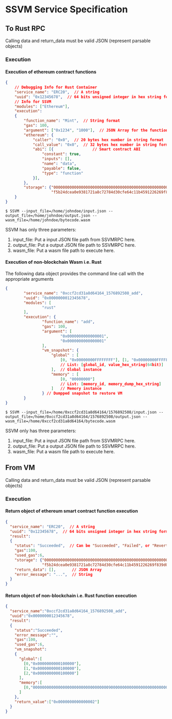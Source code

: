 # SSVM Service Specification

## To Rust RPC
Calling data and return_data must be valid JSON (represent parsable objects)

### Execution

#### Execution of ethereum contract functions
```json
{
    // Debugging Info for Rust Container
    "service_name": "ERC20",  // A string
    "uuid": "0x12345678",  // 64 bits unsigned integer in hex string format
    // Info for SSVM 
    "modules": ["Ethereum"],
    "execution":
    {
        "function_name": "Mint",  // String format
        "gas": 100,
        "argument": ["0x1234", "1000"],  // JSON Array for the function's arugments
        "ethereum": {
            "caller": "0x0",  // 20 bytes hex number in string format
            "call_value": "0x0",  // 32 bytes hex number in string format
            "abi": [{                 // Smart contract ABI
                "constant": true,
                "inputs": [],
                "name": "data",
                "payable": false,
                "type": "function"
            }],
        },
        "storage": {"0000000000000000000000000000000000000000000000000000000000000000":"0000000000000000000000000000000000000000000000000000000000000064",
                    "f5b24dcea0e9381721a8c72784d30cfe64c11b4591226269f839d095b3e9cf10":"0000000000000000000000000000000000000000000000000000000000000064"},       // Key-value pairs in JSON Object
    }
}
```

```shell
$ SSVM --input_file=/home/johndoe/input.json --output_file=/home/johndoe/output.json --wasm_file=/home/johndoe/bytecode.wasm
```

SSVM has only three parameters:
1. input_file: Put a input JSON file path from SSVMRPC here.
2. output_file: Put a output JSON file path to SSVMRPC here.
3. wasm_file: Put a wasm file path to execute here.

#### Execution of non-blockchain Wasm i.e. Rust

The following data object provides the command line call with the appropriate arguments

```json
{
        "service_name": "0xccf2cd31a8d64164_1576892508_add",
        "uuid": "0x0000000012345678",
        "modules": [
                "rust"
        ],
        "execution": {
                "function_name": "add",
                "gas": 100,
                "argument": [
                        "0x0000000000000001",
                        "0x0000000000000001"
                ],
                "vm_snapshot": {
                    "global" : [
                        [0, "0x00000000FFFFFFFF"], [1, "0x00000000FFFFFFFF"]
                        // List: [global_id, value_hex_string(64bit)]
                    ],  // Global instance
                    "memory" : [
                        [0, "00000000"]
                        // List: [memory_id, memory_dump_hex_string]
                    ]   // Memory instance
                } // Dumpped snapshot to restore VM
        }
}
```

```shell
$ SSVM --input_file=/home/0xccf2cd31a8d64164/1576892508/input.json --output_file=/home/0xccf2cd31a8d64164/1576892508/output.json --wasm_file=/home/0xccf2cd31a8d64164/bytecode.wasm
```
SSVM only has three parameters:
1. input_file: Put a input JSON file path from SSVMRPC here.
2. output_file: Put a output JSON file path to SSVMRPC here.
3. wasm_file: Put a wasm file path to execute here.

## From VM
Calling data and return_data must be valid JSON (represent parsable objects)

### Execution

#### Return object of ethereum smart contract function execution
```json
{
  "service_name": "ERC20",  // A string
  "uuid": "0x12345678",  // 64 bits unsigned integer in hex string format
  "result":
  {
    "status": "Succeeded",  // Can be "Succeeded", "Failed", or "Reverted"
    "gas":100,
    "used_gas":6,
    "storage": {"0000000000000000000000000000000000000000000000000000000000000000":"0000000000000000000000000000000000000000000000000000000000000064",
                "f5b24dcea0e9381721a8c72784d30cfe64c11b4591226269f839d095b3e9cf10":"0000000000000000000000000000000000000000000000000000000000000064"},    // Key-value pairs in JSON Object
    "return_data": [],       // JSON Array
    "error_message": "...",  // String
  }
}
```

#### Return object of non-blockchain i.e. Rust function execution
```json
{
  "service_name":"0xccf2cd31a8d64164_1576892508_add",
  "uuid":"0x0000000012345678",
  "result":
  {
    "status":"Succeeded",
    "error_message":"",
    "gas":100,
    "used_gas":6,
    "vm_snapshot":
    {
      "global":[
        [0,"0x0000000000100000"],
        [1,"0x0000000000100000"],
        [2,"0x0000000000100000"]
      ],
      "memory":[
        [0,"000000000000000000000000000000000900000000000000000000000000000000000000000000000000000000000000"]
      ]
    },
    "return_value":["0x0000000000000002"]
  }
}
```
